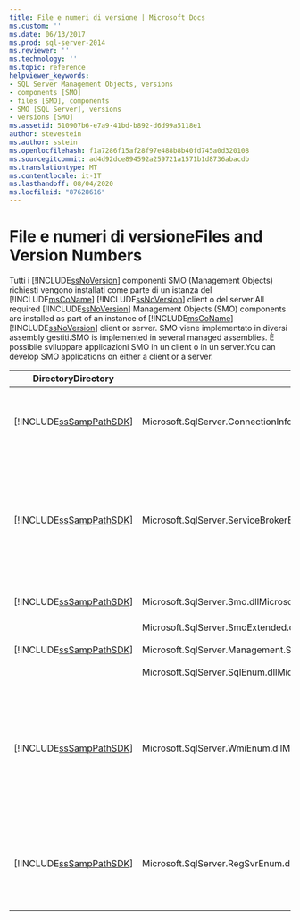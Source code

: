 ```yaml
---
title: File e numeri di versione | Microsoft Docs
ms.custom: ''
ms.date: 06/13/2017
ms.prod: sql-server-2014
ms.reviewer: ''
ms.technology: ''
ms.topic: reference
helpviewer_keywords:
- SQL Server Management Objects, versions
- components [SMO]
- files [SMO], components
- SMO [SQL Server], versions
- versions [SMO]
ms.assetid: 510907b6-e7a9-41bd-b892-d6d99a5118e1
author: stevestein
ms.author: sstein
ms.openlocfilehash: f1a7286f15af28f97e488b8b40fd745a0d320108
ms.sourcegitcommit: ad4d92dce894592a259721a1571b1d8736abacdb
ms.translationtype: MT
ms.contentlocale: it-IT
ms.lasthandoff: 08/04/2020
ms.locfileid: "87628616"
---
```

# <a name="files-and-version-numbers"></a><span data-ttu-id="26bff-102">File e numeri di versione</span><span class="sxs-lookup"><span data-stu-id="26bff-102">Files and Version Numbers</span></span>
  <span data-ttu-id="26bff-103">Tutti i [!INCLUDE[ssNoVersion](../../includes/ssnoversion-md.md)] componenti SMO (Management Objects) richiesti vengono installati come parte di un'istanza del [!INCLUDE[msCoName](../../includes/msconame-md.md)] [!INCLUDE[ssNoVersion](../../includes/ssnoversion-md.md)] client o del server.</span><span class="sxs-lookup"><span data-stu-id="26bff-103">All required [!INCLUDE[ssNoVersion](../../includes/ssnoversion-md.md)] Management Objects (SMO) components are installed as part of an instance of [!INCLUDE[msCoName](../../includes/msconame-md.md)] [!INCLUDE[ssNoVersion](../../includes/ssnoversion-md.md)] client or server.</span></span> <span data-ttu-id="26bff-104">SMO viene implementato in diversi assembly gestiti.</span><span class="sxs-lookup"><span data-stu-id="26bff-104">SMO is implemented in several managed assemblies.</span></span> <span data-ttu-id="26bff-105">È possibile sviluppare applicazioni SMO in un client o in un server.</span><span class="sxs-lookup"><span data-stu-id="26bff-105">You can develop SMO applications on either a client or a server.</span></span>  
  
|<span data-ttu-id="26bff-106">Directory</span><span class="sxs-lookup"><span data-stu-id="26bff-106">Directory</span></span>|<span data-ttu-id="26bff-107">File</span><span class="sxs-lookup"><span data-stu-id="26bff-107">File</span></span>|<span data-ttu-id="26bff-108">Descrizione</span><span class="sxs-lookup"><span data-stu-id="26bff-108">Description</span></span>|  
|---------------|----------|-----------------|  
|[!INCLUDE[ssSampPathSDK](../../includes/sssamppathsdk-md.md)]|<span data-ttu-id="26bff-109">Microsoft.SqlServer.ConnectionInfo.dll</span><span class="sxs-lookup"><span data-stu-id="26bff-109">Microsoft.SqlServer.ConnectionInfo.dll</span></span>|<span data-ttu-id="26bff-110">Contiene supporto per la connessione a un'istanza di [!INCLUDE[ssNoVersion](../../includes/ssnoversion-md.md)].</span><span class="sxs-lookup"><span data-stu-id="26bff-110">Contains support for connecting to an instance of [!INCLUDE[ssNoVersion](../../includes/ssnoversion-md.md)].</span></span>|  
|[!INCLUDE[ssSampPathSDK](../../includes/sssamppathsdk-md.md)]|<span data-ttu-id="26bff-111">Microsoft.SqlServer.ServiceBrokerEnum.dll</span><span class="sxs-lookup"><span data-stu-id="26bff-111">Microsoft.SqlServer.ServiceBrokerEnum.dll</span></span>|<span data-ttu-id="26bff-112">Contiene supporto per la programmazione di [!INCLUDE[msCoName](../../includes/msconame-md.md)] Service Broker.</span><span class="sxs-lookup"><span data-stu-id="26bff-112">Contains support for programming the [!INCLUDE[msCoName](../../includes/msconame-md.md)] Service Broker.</span></span> <span data-ttu-id="26bff-113">È richiesto solo in programmi che accedono a Service Broker.</span><span class="sxs-lookup"><span data-stu-id="26bff-113">This is required only in programs that access the Service Broker.</span></span>|  
|[!INCLUDE[ssSampPathSDK](../../includes/sssamppathsdk-md.md)]|<span data-ttu-id="26bff-114">Microsoft.SqlServer.Smo.dll</span><span class="sxs-lookup"><span data-stu-id="26bff-114">Microsoft.SqlServer.Smo.dll</span></span>|<span data-ttu-id="26bff-115">Contiene la maggior parte delle classi SMO.</span><span class="sxs-lookup"><span data-stu-id="26bff-115">Contains the most of the SMO classes.</span></span>|  
|[!INCLUDE[ssSampPathSDK](../../includes/sssamppathsdk-md.md)]|<span data-ttu-id="26bff-116">Microsoft.SqlServer.SmoExtended.dll</span><span class="sxs-lookup"><span data-stu-id="26bff-116">Microsoft.SqlServer.SmoExtended.dll</span></span><br /><br /> <span data-ttu-id="26bff-117">Microsoft.SqlServer.Management.Sdk.Sfc.dll</span><span class="sxs-lookup"><span data-stu-id="26bff-117">Microsoft.SqlServer.Management.Sdk.Sfc.dll</span></span><br /><br /> <span data-ttu-id="26bff-118">Microsoft.SqlServer.SqlEnum.dll</span><span class="sxs-lookup"><span data-stu-id="26bff-118">Microsoft.SqlServer.SqlEnum.dll</span></span>|<span data-ttu-id="26bff-119">Contiene il supporto per le classi SMO.</span><span class="sxs-lookup"><span data-stu-id="26bff-119">Contains support for the SMO classes.</span></span>|  
|[!INCLUDE[ssSampPathSDK](../../includes/sssamppathsdk-md.md)]|<span data-ttu-id="26bff-120">Microsoft.SqlServer.WmiEnum.dll</span><span class="sxs-lookup"><span data-stu-id="26bff-120">Microsoft.SqlServer.WmiEnum.dll</span></span>|<span data-ttu-id="26bff-121">Contiene le classi del provider Strumentazione gestione Windows (WMI, Windows Management Instrumentation).</span><span class="sxs-lookup"><span data-stu-id="26bff-121">Contains the Windows Management Instrumentation (WMI) Provider classes.</span></span> <span data-ttu-id="26bff-122">È richiesto solo per programmi che utilizzano le classi del Provider WMI.</span><span class="sxs-lookup"><span data-stu-id="26bff-122">This is required only for programs that use the WMI Provider classes.</span></span>|  
|[!INCLUDE[ssSampPathSDK](../../includes/sssamppathsdk-md.md)]|<span data-ttu-id="26bff-123">Microsoft.SqlServer.RegSvrEnum.dll</span><span class="sxs-lookup"><span data-stu-id="26bff-123">Microsoft.SqlServer.RegSvrEnum.dll</span></span>|<span data-ttu-id="26bff-124">Contiene le classi del server registrato.</span><span class="sxs-lookup"><span data-stu-id="26bff-124">Contains the Registered Server classes.</span></span> <span data-ttu-id="26bff-125">È richiesto solo per programmi che utilizzano le classi del server registrato.</span><span class="sxs-lookup"><span data-stu-id="26bff-125">This is required only for programs that use the Registered Server classes.</span></span>|  
  
  
